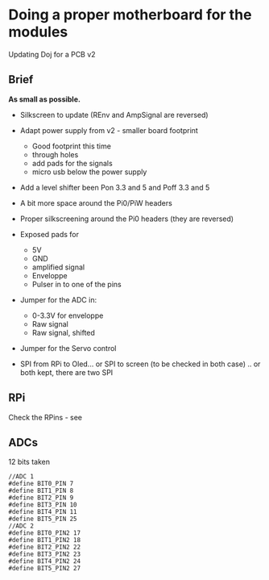 # Doing a proper motherboard for the modules

Updating Doj for a PCB v2

## Brief

__As small as possible.__

* Silkscreen to update (REnv and AmpSignal are reversed)

* Adapt power supply from v2 - smaller board footprint
    * Good footprint this time
    * through holes
    * add pads for the signals
    * micro usb below the power supply

* Add a level shifter been Pon 3.3 and 5 and Poff 3.3 and 5

* A bit more space around the Pi0/PiW headers

* Proper silkscreening around the Pi0 headers (they are reversed)

* Exposed pads for
    * 5V
    * GND
    * amplified signal
    * Enveloppe
    * Pulser in to one of the pins

* Jumper for the ADC in:
    * 0-3.3V for enveloppe
    * Raw signal
    * Raw signal, shifted

* Jumper for the Servo control

* SPI from RPi to Oled... or SPI to screen (to be checked in both case) .. or both kept, there are two SPI

## RPi

Check the RPins - see


## ADCs

12 bits taken

```
//ADC 1
#define BIT0_PIN 7
#define BIT1_PIN 8
#define BIT2_PIN 9
#define BIT3_PIN 10
#define BIT4_PIN 11
#define BIT5_PIN 25
//ADC 2
#define BIT0_PIN2 17
#define BIT1_PIN2 18
#define BIT2_PIN2 22
#define BIT3_PIN2 23
#define BIT4_PIN2 24
#define BIT5_PIN2 27
```
